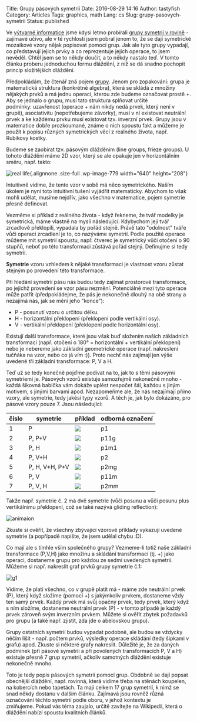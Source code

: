 Title: Grupy pásových symetrií
Date: 2016-08-29 14:16
Author: tastyfish
Category: Articles
Tags: graphics, math
Lang: cs
Slug: grupy-pasovych-symetrii
Status: published

Ve [výtvarné informatice](http://tastyfish.cz/?p=307&lang=cs)
jsme kdysi letmo probírali [grupy symetrií v
rovině](https://en.wikipedia.org/wiki/List_of_planar_symmetry_groups) -
zajímavé učivo, ale v té rychlosti jsem pobral jenom to, že se dají
symetrické mozaikové vzory nějak popisovat pomocí grup. Jak ale tyto
grupy vypadají, co představují jejich prvky a co reprezentuje jejich
operace, to jsem nevěděl. Chtěl jsem se to někdy doučit, a to někdy
nastalo teď. V tomto článku proberu jednoduchou formu dláždění, z níž se
dá snadno pochopit princip složitějších dláždění.

Předpokládám, že čtenář zná pojem
[grupy](https://en.wikipedia.org/wiki/Group_(mathematics)). Jenom pro
zopakování: grupa je matematická struktura (konkrétně algebra), která se
skládá z množiny nějakých prvků a má jednu operaci, kterou zde budeme
označovat prostě +. Aby se jednalo o grupu, musí tato struktura splňovat
určité podmínky: uzavřenost (operace + nám nikdy nedá prvek, který není
v grupě), asociativitu (nepotřebujeme závorky), musí v ní existovat
neutrální prvek a ke každému prvku musí existovat tzv. inverzní prvek.
Grupy jsou v matematice dobře prozkoumané, známe o nich spoustu fakt a
můžeme je použít k popisu různých symetrických věcí z reálného života,
např. Rubikovy kostky.

Budeme se zaobírat tzv. pásovým dlážděním (line groups, frieze groups).
U tohoto dláždění máme 2D vzor, který se ale opakuje jen v horizontálním
směru, např. takto:

![real life](http://tastyfish.cz/wp-content/uploads/2016/08/real-life.jpg){.alignnone .size-full .wp-image-779 width="640" height="208"}

Intuitivně vidíme, že tento vzor v sobě má něco symetrického. Naším
úkolem je nyní toto intuitivní tušení vyjádřit matematicky. Abychom to
však mohli udělat, musíme nejdřív, jako všechno v matematice, pojem
symetrie přesně definovat.

Vezměme si příklad z reálného života - když řekneme, že tvář modelky je
symetrická, máme vlastně na mysli následující: Kdybychom její tvář
zrcadlově překlopili, vypadala by pořád stejně. Právě tato "odolnost"
tváře vůči operaci zrcadlení je to, co nazýváme symetrií. Podle použité
operace můžeme mít symetrií spoustu, např. čtverec je symetrický vůči
otočení o 90 stupňů, neboť po této transformaci zůstává pořád stejný.
Definujme si tedy symetrii.

**Symetrie** vzoru vzhledem k nějaké transformaci je vlastnost vzoru
zůstat stejným po provedení této transformace.

Při hledání symetrií pásu nás budou tedy zajímat prostorové
transformace, po jejichž provedení se vzor pásu nezmění. Potenciálně
mezi tyto operace může patřit (předpokládejme, že pás je nekonečně
dlouhý na obě strany a nezajímá nás, jak se mění jeho "konce"):

-   P - posunutí vzoru o určitou délku.
-   H - horizontální překlopení (překlopení podle vertikální osy).
-   V - vertikální překlopení (překlopení podle horizontální osy).

Existují další transformace, které jsou však buď složením našich
základních transformací (např. otočení o 180° = horizontální +
vertikální překlopení) nebo je nebereme jako základní geometrické
operace (např. nakreslení tučňáka na vzor, nebo co já vím :)). Proto
nechť nás zajímají jen výše uvedené tři základní transformace: P, V a H.

Teď už se tedy konečně pojďme podívat na to, jak to s těmi pásovými
symetriemi je. Pásových vzorů existuje samozřejmě nekonečně mnoho -
každá šikovná babička vám dokáže uplést nespočet šál, každou s jiným
motivem, s jinými barvami apod. Nezapomeňme ale, že nás nezajímají přímo
vzory, ale symetrie, tedy jakési typy vzorů. A těch je, jak bylo
dokázáno, pro pásové vzory pouze 7. Jsou následující:

  číslo  |symetrie        |příklad                                                                                                              |odborná označení
  -------|----------------|---------------------------------------------------------------------------------------------------------------------|------------------
  1      |P               |![](http://upload.wikimedia.org/wikipedia/commons/1/10/Frieze_example_p1.png)                                        |p1
  2      |P, P+V          |![](http://upload.wikimedia.org/wikipedia/commons/thumb/7/76/Frieze_example_p11g.png/150px-Frieze_example_p11g.png)  |p11g
  3      |P, H            |![](http://upload.wikimedia.org/wikipedia/commons/thumb/5/5c/Frieze_example_p1m1.png/150px-Frieze_example_p1m1.png)  |p1m1
  4      |P, V+H          |![](http://upload.wikimedia.org/wikipedia/commons/thumb/d/d6/Frieze_example_p2.png/150px-Frieze_example_p2.png)      |p2
  5      |P, H, V+H, P+V  |![](http://upload.wikimedia.org/wikipedia/commons/thumb/7/7b/Frieze_example_p2mg.png/150px-Frieze_example_p2mg.png)  |p2mg
  6      |P, V            |![](http://upload.wikimedia.org/wikipedia/commons/thumb/a/a4/Frieze_example_p11m.png/150px-Frieze_example_p11m.png)  |p11m
  7      |P, V, H         |![](http://upload.wikimedia.org/wikipedia/commons/thumb/6/6d/Frieze_example_p2mm.png/150px-Frieze_example_p2mm.png)  |p2mm

Takže např. symetrie č. 2 má dvě symetrie (vůči posunu a vůči posunu
plus vertikálnímu překlopení, což se také nazývá gliding reflection):

![animaion](http://tastyfish.cz/wp-content/uploads/2016/08/animaion.gif)

Zkuste si ověřit, že všechny zbývající vzorové příklady vykazují uvedené
symetrie (a popřípadě napište, že jsem udělal chybu :D).

Co mají ale s tímhle vším společného grupy? Vezmeme-li totiž naše
základní transformace (P,V,H) jako množinu a skládání transformací (tj.
+) jako operaci, dostaneme grupu pro každou ze sedmi uvedených symetrií.
Můžeme si např. nakreslit graf prvků grupy symetrie č.1:

![g1](http://tastyfish.cz/wp-content/uploads/2016/08/g1.png)

Vidíme, že platí všechno, co v grupě platit má - máme zde neutrální
prvek (P), který když složíme (pomocí +) s jakýmkoliv prvkem, dostaneme
vždy ten samý prvek. Každý prvek má svůj opačný prvek, tedy prvek, který
když s ním složíme, dostaneme neutrální prvek (P) - v tomto případě je
každý prvek zároveň svým inverzním prvkem. Můžete si ověřit zbytek
požadavků pro grupu (a také např. zjistit, zda jde o abelovskou grupu).

Grupy ostatních symetrií budou vypadat podobně, ale budou se vždycky
něčím lišit - např. počtem prvků, výsledky operace skládání (tedy
šipkami v grafu) apod. Zkuste si některé grafy nakreslit. Důležité je,
že za daných podmínek (při pásové symetrii a při povolených
transformacích P, V a H) existuje přesně 7 grup symetrií, ačkoliv
samotných dláždění existuje nekonečně mnoho.

Toto je tedy popis pásových symetrií pomocí grup. Obdobně se dají popsat
obecnější dláždění, např. rovinná, která vidíme třeba na stěnách
koupelen, na kobercích nebo tapetách. Ta mají celkem 17 grup symetrií, k
nimž se snad někdy dostanu v dalším článku. Zajímavá jsou rovněž různá
označování těchto symetrií podle oboru, v jehož kontextu je
zmiňujeme. Pokud vás téma zaujalo, určitě zavítejte na Wikipedii, která
o dláždění nabízí spoustu kvalitních článků.
